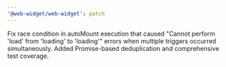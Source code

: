 ```yaml
---
'@web-widget/web-widget': patch
---
```


Fix race condition in autoMount execution that caused "Cannot perform 'load' from 'loading' to 'loading'" errors when multiple triggers occurred simultaneously. Added Promise-based deduplication and comprehensive test coverage.
